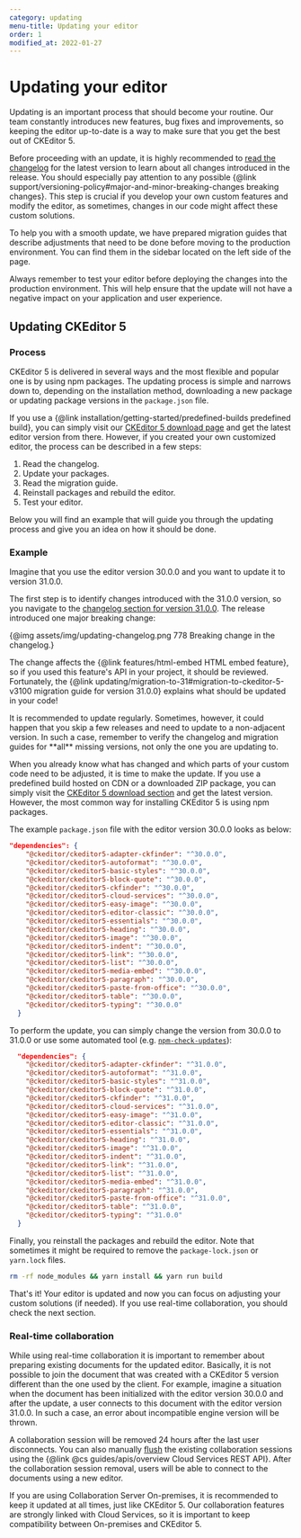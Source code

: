 ```yaml
---
category: updating
menu-title: Updating your editor
order: 1
modified_at: 2022-01-27
---
```


# Updating your editor

Updating is an important process that should become your routine. Our team constantly introduces new features, bug fixes and improvements, so keeping the editor up-to-date is a way to make sure that you get the best out of CKEditor 5.

Before proceeding with an update, it is highly recommended to [read the changelog](https://github.com/ckeditor/ckeditor5/blob/master/CHANGELOG.md) for the latest version to learn about all changes introduced in the release. You should especially pay attention to any possible {@link support/versioning-policy#major-and-minor-breaking-changes breaking changes}. This step is crucial if you develop your own custom features and modify the editor, as sometimes, changes in our code might affect these custom solutions.

To help you with a smooth update, we have prepared migration guides that describe adjustments that need to be done before moving to the production environment. You can find them in the sidebar located on the left side of the page.

<info-box>
  Always remember to test your editor before deploying the changes into the production environment. This will help ensure that the update will not have a negative impact on your application and user experience.
</info-box>

## Updating CKEditor 5

### Process

CKEditor 5 is delivered in several ways and the most flexible and popular one is by using npm packages. The updating process is simple and narrows down to, depending on the installation method, downloading a new package or updating package versions in the `package.json` file.

If you use a {@link installation/getting-started/predefined-builds predefined build}, you can simply visit our [CKEditor 5 download page](https://ckeditor.com/ckeditor-5/download/) and get the latest editor version from there. However, if you created your own customized editor, the process can be described in a few steps:
1. Read the changelog.
2. Update your packages.
3. Read the migration guide.
4. Reinstall packages and rebuild the editor.
5. Test your editor.

Below you will find an example that will guide you through the updating process and give you an idea on how it should be done.

### Example

Imagine that you use the editor version 30.0.0 and you want to update it to version 31.0.0.

The first step is to identify changes introduced with the 31.0.0 version, so you navigate to the [changelog section for version 31.0.0](https://github.com/ckeditor/ckeditor5/blob/master/CHANGELOG.md#3100-2021-10-25). The release introduced one major breaking change:

{@img assets/img/updating-changelog.png 778 Breaking change in the changelog.}

The change affects the {@link features/html-embed HTML embed feature}, so if you used this feature's API in your project, it should be reviewed. Fortunately, the {@link updating/migration-to-31#migration-to-ckeditor-5-v3100 migration guide for version 31.0.0} explains what should be updated in your code!

<info-box>
	It is recommended to update regularly. Sometimes, however, it could happen that you skip a few releases and need to update to a non-adjacent version. In such a case, remember to verify the changelog and migration guides for **all** missing versions, not only the one you are updating to.
</info-box>

When you already know what has changed and which parts of your custom code need to be adjusted, it is time to make the update. If you use a predefined build hosted on CDN or a downloaded ZIP package, you can simply visit the [CKEditor 5 download section](https://ckeditor.com/ckeditor-5/download/) and get the latest version. However, the most common way for installing CKEditor 5 is using npm packages.

The example `package.json` file with the editor version 30.0.0 looks as below:

```json
"dependencies": {
    "@ckeditor/ckeditor5-adapter-ckfinder": "^30.0.0",
    "@ckeditor/ckeditor5-autoformat": "^30.0.0",
    "@ckeditor/ckeditor5-basic-styles": "^30.0.0",
    "@ckeditor/ckeditor5-block-quote": "^30.0.0",
    "@ckeditor/ckeditor5-ckfinder": "^30.0.0",
    "@ckeditor/ckeditor5-cloud-services": "^30.0.0",
    "@ckeditor/ckeditor5-easy-image": "^30.0.0",
    "@ckeditor/ckeditor5-editor-classic": "^30.0.0",
    "@ckeditor/ckeditor5-essentials": "^30.0.0",
    "@ckeditor/ckeditor5-heading": "^30.0.0",
    "@ckeditor/ckeditor5-image": "^30.0.0",
    "@ckeditor/ckeditor5-indent": "^30.0.0",
    "@ckeditor/ckeditor5-link": "^30.0.0",
    "@ckeditor/ckeditor5-list": "^30.0.0",
    "@ckeditor/ckeditor5-media-embed": "^30.0.0",
    "@ckeditor/ckeditor5-paragraph": "^30.0.0",
    "@ckeditor/ckeditor5-paste-from-office": "^30.0.0",
    "@ckeditor/ckeditor5-table": "^30.0.0",
    "@ckeditor/ckeditor5-typing": "^30.0.0"
  }
  ```

To perform the update, you can simply change the version from 30.0.0 to 31.0.0 or use some automated tool (e.g. [`npm-check-updates`](https://www.npmjs.com/package/npm-check-updates)):

```json
  "dependencies": {
    "@ckeditor/ckeditor5-adapter-ckfinder": "^31.0.0",
    "@ckeditor/ckeditor5-autoformat": "^31.0.0",
    "@ckeditor/ckeditor5-basic-styles": "^31.0.0",
    "@ckeditor/ckeditor5-block-quote": "^31.0.0",
    "@ckeditor/ckeditor5-ckfinder": "^31.0.0",
    "@ckeditor/ckeditor5-cloud-services": "^31.0.0",
    "@ckeditor/ckeditor5-easy-image": "^31.0.0",
    "@ckeditor/ckeditor5-editor-classic": "^31.0.0",
    "@ckeditor/ckeditor5-essentials": "^31.0.0",
    "@ckeditor/ckeditor5-heading": "^31.0.0",
    "@ckeditor/ckeditor5-image": "^31.0.0",
    "@ckeditor/ckeditor5-indent": "^31.0.0",
    "@ckeditor/ckeditor5-link": "^31.0.0",
    "@ckeditor/ckeditor5-list": "^31.0.0",
    "@ckeditor/ckeditor5-media-embed": "^31.0.0",
    "@ckeditor/ckeditor5-paragraph": "^31.0.0",
    "@ckeditor/ckeditor5-paste-from-office": "^31.0.0",
    "@ckeditor/ckeditor5-table": "^31.0.0",
    "@ckeditor/ckeditor5-typing": "^31.0.0"
  }
  ```

Finally, you reinstall the packages and rebuild the editor. Note that sometimes it might be required to remove the `package-lock.json` or `yarn.lock` files.

```sh
rm -rf node_modules && yarn install && yarn run build
```

That's it! Your editor is updated and now you can focus on adjusting your custom solutions (if needed). If you use real-time collaboration, you should check the next section.

### Real-time collaboration

While using real-time collaboration it is important to remember about preparing existing documents for the updated editor. Basically, it is not possible to join the document that was created with a CKEditor 5 version different than the one used by the client. For example, imagine a situation when the document has been initialized with the editor version 30.0.0 and after the update, a user connects to this document with the editor version 31.0.0. In such a case, an error about incompatible engine version will be thrown.

A collaboration session will be removed 24 hours after the last user disconnects. You can also manually [flush](https://help.cke-cs.com/api/v4/docs#tag/Collaboration/paths/~1collaborations~1{document_id}/delete) the existing collaboration sessions using the {@link @cs guides/apis/overview Cloud Services REST API}. After the collaboration session removal, users will be able to connect to the documents using a new editor.

<info-box>
	If you are using Collaboration Server On-premises, it is recommended to keep it updated at all times, just like CKEditor 5. Our collaboration features are strongly linked with Cloud Services, so it is important to keep compatibility between On-premises and CKEditor 5.
</info-box>
